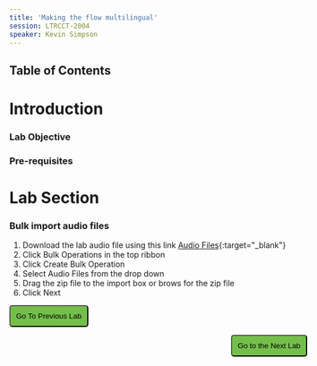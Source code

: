 ```yaml
---
title: 'Making the flow multilingual'
session: LTRCCT-2004
speaker: Kevin Simpson
---
```


## Table of Contents

# Introduction
### Lab Objective

### Pre-requisites


# Lab Section
### Bulk import audio files

1. Download the lab audio file using this link [Audio Files](files/CL_Audio2.zip){:target="\_blank"}
2. Click Bulk Operations in the top ribbon 
3. Click Create Bulk Operation
4. Select Audio Files from the drop down
5. Drag the zip file to the import box or brows for the zip file
6. Click Next

<script>
function mainPage() {window.location.href = "Lab_3";}
function nextLab() 
 {
 window.location.href = "Lab_5";
 }
</script>

<div id="button-row">
<button onclick="mainPage()" style="
  border-radius: 5px;
  background-color: rgb(116,191,75);
  padding: 10px;">Go To Previous Lab</button>

<button onclick="nextLab()" style="
  position: absolute;
  right: 200px;
  border-radius: 5px;
  background-color: rgb(116,191,75);
  padding: 10px;">Go to the Next Lab</button>

</div>